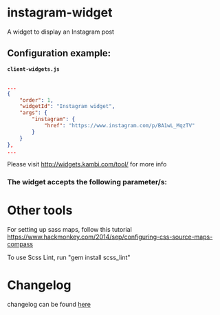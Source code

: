 # instagram-widget

A widget to display an Instagram post

## Configuration example:

__`client-widgets.js`__

```json

...
{
    "order": 1,
    "widgetId": "Instagram widget",
    "args": {
        "instagram": {
            "href": "https://www.instagram.com/p/BA1wL_MqzTV"
        }
    }
},
...

```

Please visit http://widgets.kambi.com/tool/ for more info

### The widget accepts the following parameter/s:

# Other tools

For setting up sass maps, follow this tutorial https://www.hackmonkey.com/2014/sep/configuring-css-source-maps-compass

To use Scss Lint, run "gem install scss_lint"

# Changelog

changelog can be found [here](CHANGELOG.md)
